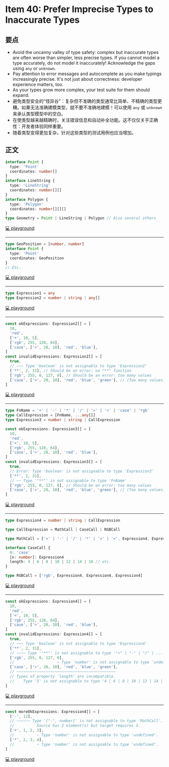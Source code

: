 # Item 40: Prefer Imprecise Types to Inaccurate Types

## 要点

- Avoid the uncanny valley of type safety: complex but inaccurate types are often worse than simpler, less precise types. If you cannot model a type accurately, do not model it inaccurately! Acknowledge the gaps using `any` or `unknown`.
- Pay attention to error messages and autocomplete as you make typings increasingly precise. It's not just about correctness: developer experience matters, too.
- As your types grow more complex, your test suite for them should expand.
- 避免类型安全的“怪异谷”：复杂但不准确的类型通常比简单、不精确的类型更糟。如果无法准确建模类型，就不要不准确地建模！可以使用 `any` 或 `unknown` 来承认类型模型中的空白。
- 在使类型越来越精确时，关注错误信息和自动补全功能。这不仅仅关乎正确性：开发者体验同样重要。
- 随着类型变得更加复杂，针对这些类型的测试用例也应当增加。

## 正文

```ts
interface Point {
  type: 'Point'
  coordinates: number[]
}
interface LineString {
  type: 'LineString'
  coordinates: number[][]
}
interface Polygon {
  type: 'Polygon'
  coordinates: number[][][]
}
type Geometry = Point | LineString | Polygon // Also several others
```

[💻 playground](https://www.typescriptlang.org/play/?ts=5.4.5#code/JYOwLgpgTgZghgYwgAgAoHtRmQbwFDLJgCeADhAFzIDkGW1A3AcguulACahyQDOVIAK4BbAEbQA2gF0mAXzxZo8JMgAyoCAGUwUUAHNczEuSrV1ILTv2NmrdlxA8I-ZELGSp0uQvBLEKDAAbYj10EENCY0oaIJCwm0I7Tm4+ARFxKGksmTx5KOQAcQh0YQgdYmQAXjRMcGQAHzUNbV0QA0bY0JAGQgB6XuQAQUDedGReCAA3aDhA5HQwAAtoXjwgA)

---

```ts
type GeoPosition = [number, number]
interface Point {
  type: 'Point'
  coordinates: GeoPosition
}
// Etc.
```

[💻 playground](https://www.typescriptlang.org/play/?ts=5.4.5#code/C4TwDgpgBA4hD2AFeBnAlsN8B2UC8UA2tgK4C2ARhAE4A0UplNAugNwBQa2wNAZgIYBjaMi7AoAb3ZQooSAC4oAclHclHGYPjxqAEy78eKRXCSoMWbBwC+7APR2oAUWCCAdOyA)

---

```ts
type Expression1 = any
type Expression2 = number | string | any[]
```

[💻 playground](https://www.typescriptlang.org/play/?ts=5.4.5#code/C4TwDgpgBAogHmAThAziglgewHYEYoC8UAhtiANwBQoksCyaW2ATIVNgK4C2ARhIlAA+UFMETpsAcyEkyAbQC6VIA)

---

```ts
const okExpressions: Expression2[] = [
  10,
  'red',
  ['+', 10, 5],
  ['rgb', 255, 128, 64],
  ['case', ['>', 20, 10], 'red', 'blue'],
]
const invalidExpressions: Expression2[] = [
  true,
  // ~~~ Type 'boolean' is not assignable to type 'Expression2'
  ['**', 2, 31], // Should be an error: no "**" function
  ['rgb', 255, 0, 127, 0], // Should be an error: too many values
  ['case', ['>', 20, 10], 'red', 'blue', 'green'], // (Too many values)
]
```

[💻 playground](https://www.typescriptlang.org/play/?ts=5.4.5#code/C4TwDgpgBAogHmAThAziglgewHYEYoC8UAhtiANwBQoksCyaW2ATIVNgK4C2ARhIlAA+UFMETpsAcyEkyAbQC6VAMY5RUTAGt4SVBjUAuOrsY5mitnMpQouAAwAaa1ABEyACYunNuS4DUXraOUACsCt5QvoiSPIHMISEOtswAHEkAbAAs4c6+ysQoEIG+AHxxwfbhrh6BLjwANhxFOUqUqtjqEgBuxPXo7joM+h1Gg3pM5gqWzmJNTgD081AAfqtQACrg0ADkPJiY9RCk21DoKOyYwCSMktjEDdDAmFA0O2OmLNu5LgBUP3FJADMuCqUEWUAAygALTAceruKB8WRQfiITCIIzYZ6-f5QABmHGwymATG+0ViSXiiSgFWYAHYknZQeDobD4YjoKQUYg0RiXvsoFxSCAoD1GqhvvlCsUXGVKRUmUk3BBPEqGk1apJkBBsC5mUsABTrAVCsii3pNFAASkorSAA)

---

```ts
type FnName = '+' | '-' | '*' | '/' | '>' | '<' | 'case' | 'rgb'
type CallExpression = [FnName, ...any[]]
type Expression3 = number | string | CallExpression

const okExpressions: Expression3[] = [
  10,
  'red',
  ['+', 10, 5],
  ['rgb', 255, 128, 64],
  ['case', ['>', 20, 10], 'red', 'blue'],
]
const invalidExpressions: Expression3[] = [
  true,
  // Error: Type 'boolean' is not assignable to type 'Expression3'
  ['**', 2, 31],
  // ~~ Type '"**"' is not assignable to type 'FnName'
  ['rgb', 255, 0, 127, 0], // Should be an error: too many values
  ['case', ['>', 20, 10], 'red', 'blue', 'green'], // (Too many values)
]
```

[💻 playground](https://www.typescriptlang.org/play/?ts=5.4.5#code/C4TwDgpgBAogHmAThAziglgewHYEYoC8UAhtiANwBQoksCyaW2ATIVNgK4C2ARhIlAA+UFMETpsAcyEkyAbQC6VGtABi2AHLEu0IgHIA1Hpl6AtMeF6AVBah6A9Lb0A+JwB4nAY2IoITxJI8esrg0ADCxAA2kfBIqBg4bHLqWjoANFAAdNmkIIpK1KF0cYw4AMxsnLz8MqLiUjIR0bEMCdhUlJ44olCYANYt8UwoAFzFrUxlikmUUFC4AAxps1AARMgAJqvLc3KrBtvzS1AArAo7UHsBPIfMJycZuMwAHBkAbAAs5yt73r6He2ct2Oi3Oa02h1WPEiHAgq2+BS62B6EgAblF0BtBqVkWNsW0pgoZnMxLCLvZ7LBEIhMIgxgAVIp6HiYTCRCCkYzoFDsTDAEiMSTYYjQ6DATBQFR2fGTPQ-VZWKy3DJlXDfOYUqAAPy1UEZtD0CqVXJ52D5AowQpF7MlEqlehS2j88uut3uGRBzAA7B6wVBNQBlAAWmA4kQ2UD4sig-BpdNtEq4uSg6JhqHlfzhGUBwMeCzB6wgWwyULTkMkyAg2HhGX9lIAFPTWVAk2QU1FYSgAJSUApAA)

---

```ts
type Expression4 = number | string | CallExpression

type CallExpression = MathCall | CaseCall | RGBCall

type MathCall = ['+' | '-' | '/' | '*' | '>' | '<', Expression4, Expression4]

interface CaseCall {
  0: 'case'
  [n: number]: Expression4
  length: 4 | 6 | 8 | 10 | 12 | 14 | 16 // etc.
}

type RGBCall = ['rgb', Expression4, Expression4, Expression4]
```

[💻 playground](https://www.typescriptlang.org/play/?ts=5.4.5#code/C4TwDgpgBAogHmAThAziglgewHYEYoC8UAhtiANwBQoksCyaW2ATIVNgK4C2ARhIlAA+UFMETpsAcyEkyAbQC6VGtHhJUGHABY2nXvxmjxUmQGFiAGwtqGm7FWrho5qzY1M2AWWLAAFi4szYhQIAJkAJQBxACEAhxUobz8wojlKKCgAcgBqTJlMgFo84UyAemKsgCoKzIA+GoAeTIAadLp1Rm1WjLdO7C1WpUpKCWB+ADNiAGNnYNDLQIBvNoAGAC4sqbnMqgy5bA29PkQFDd67LV2oCwgpPw2dYQA2GQAOGVwVj9ZhXEeoXBPchQUqlKAQYBTAB0lAAvsMElFYgs2HJMohJDwWu1bEwBjj3F0CX0tEMgA)

---

```ts
const okExpressions: Expression4[] = [
  10,
  'red',
  ['+', 10, 5],
  ['rgb', 255, 128, 64],
  ['case', ['>', 20, 10], 'red', 'blue'],
]
const invalidExpressions: Expression4[] = [
  true,
  // ~~~ Type 'boolean' is not assignable to type 'Expression4'
  ['**', 2, 31],
  // ~~~~ Type '"**"' is not assignable to type '"+" | "-" | "/" | ...
  ['rgb', 255, 0, 127, 0],
  //                   ~ Type 'number' is not assignable to type 'undefined'.
  ['case', ['>', 20, 10], 'red', 'blue', 'green'],
  // ~~~~~~~~~~~~~~~~~~~~~~~~~~~~~~~~~~~~~~~~~~~~
  // Types of property 'length' are incompatible.
  //    Type '5' is not assignable to type '4 | 6 | 8 | 10 | 12 | 14 | 16'.
]
```

[💻 playground](https://www.typescriptlang.org/play/?ts=5.4.5#code/C4TwDgpgBAogHmAThAziglgewHYEYoC8UAhtiANwBQoksCyaW2ATIVNgK4C2ARhIlAA+UFMETpsAcyEkyAbQC6VGtHhJUGHABY2nXvxmjxUmQGFiAGwtqGm7FWrho5qzY1M2AWWLAAFi4szYhQIAJkAJQBxACEAhxUobz8wojlKKCgAcgBqTJlMgFo84UyAemKsgCoKzIA+GoAeTIAadLp1Rm1WjLdO7C1WpUpKCWB+ADNiAGNnYNDLQIBvNoAGAC4sqbnMqgy5bA29PkQFDd67LV2oCwgpPw2dYQA2GQAOGVwVj9ZhXEeoXBPchQUqlKAQYBTAB0lAAvsMElFYgs2HJMohJDwWu1bEwBjj3F0CX0tEMpjhRFBMABrc5MFBneiE-qKVFtT7dKAAImQABMuZy5FzsgKAStmlAAKwKQU8zGi5iSyUS3DMV4Sp6k2VbEKioW1BXisUy7l80VcngWDgQLkyyhkinAKASABulnQvLpFMZHQurNSbTE1taoKgAD8I1AACpOLI8TCYG6kPLoFDsTBO4IYSTYYiW6DATBQBKZL39TJtIWVSoKiUAZlwdtDEcjMdomS51a5KbT2AzJEYObzN2LRZLwq5Mi5BUnwi5pVnUChy8rcp4CqVEqNqoA7Fu7RlQxljyfTyew9HY5kjvwe+nM4Pc-nR8WrxxsLyIOMJBBeZkYXsXI6jaEr6oaKorCaPK-ualrWuakjILctqcs2LboRhmFYdhOFhm0oZtqgVLjFASCYJAiCgFkNx3L4eTEMgzrYOSXBgD46D5gBIJgsehFZJKd59g+2ZPiOhavu2-wvMI7y-F8vw-AC-yAv+9pUEAA)

---

```ts
const moreOkExpressions: Expression4[] = [
  ['-', 12],
  // ~~~~~~ Type '["-", number]' is not assignable to type 'MathCall'.
  //          Source has 2 element(s) but target requires 3.
  ['+', 1, 2, 3],
  //          ~ Type 'number' is not assignable to type 'undefined'.
  ['*', 2, 3, 4],
  //          ~ Type 'number' is not assignable to type 'undefined'.
]
```

[💻 playground](https://www.typescriptlang.org/play/?ts=5.4.5#code/C4TwDgpgBAogHmAThAziglgewHYEYoC8UAhtiANwBQoksCyaW2ATIVNgK4C2ARhIlAA+UFMETpsAcyEkyAbQC6VGtHhJUGHABY2nXvxmjxUmQGFiAGwtqGm7FWrho5qzY1M2AWWLAAFi4szYhQIAJkAJQBxACEAhxUobz8wojlKKCgAcgBqTJlMgFo84UyAemKsgCoKzIA+GoAeTIAadLp1Rm1WjLdO7C1WpUpKCWB+ADNiAGNnYNDLQIBvNoAGAC4sqbnMqgy5bA29PkQFDd67LV2oCwgpPw2dYQA2GQAOGVwVj9ZhXEeoXBPchQUqlKAQYBTAB0lAAvsMElFYgs2HJMohJDwWu1bEwBjj3F0CX0tEMpjhRFAuJhkAB5ADW5yYKDO9EJ-UUqLaaKKzQBzAU3RBYIAfmLxVAACpOLJyABEBTlfKO-AUeXQKHYmGAJEYkmwxB4NygwEwJplmSS-gWmRhGVBGUdTqgAGVMBxEDMoL5glBWBAblxbsAABQoACUUB4HB1wGIGIhUGQAEcOOgGFAAMx2qBo3J83B85h8zOCtoO51OkVSi0qxDqzXYbW6jD6w3G03m2iZDjYAAmEHGEggfdt3My1SLJb5pKFFcrGWr0u7dYbWp1wVbBqN0E7CR7-cHw9HMKGQA)
